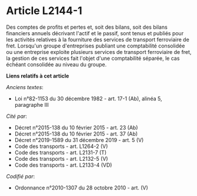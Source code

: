 # Article L2144-1

Des comptes de profits et pertes et, soit des bilans, soit des bilans financiers annuels décrivant l'actif et le passif, sont
tenus et publiés pour les activités relatives à la fourniture des services de transport ferroviaire de fret. Lorsqu'un groupe
d'entreprises publiant une comptabilité consolidée ou une entreprise exploite plusieurs services de transport ferroviaire de
fret, la gestion de ces services fait l'objet d'une comptabilité séparée, le cas échéant consolidée au niveau du groupe.

**Liens relatifs à cet article**

_Anciens textes_:

  - Loi n°82-1153 du 30 décembre 1982 - art. 17-1 (Ab), alinéa 5, paragraphe III

_Cité par_:

  - Décret n°2015-138 du 10 février 2015 - art. 23 (Ab)
  - Décret n°2015-138 du 10 février 2015 - art. 37 (Ab)
  - Décret n°2019-1589 du 31 décembre 2019 - art. 5 (V)
  - Code des transports - art. L1264-2 (V)
  - Code des transports - art. L2131-7 (T)
  - Code des transports - art. L2132-5 (V)
  - Code des transports - art. L2133-4 (VD)

_Codifié par_:

  - Ordonnance n°2010-1307 du 28 octobre 2010 - art. (V)
